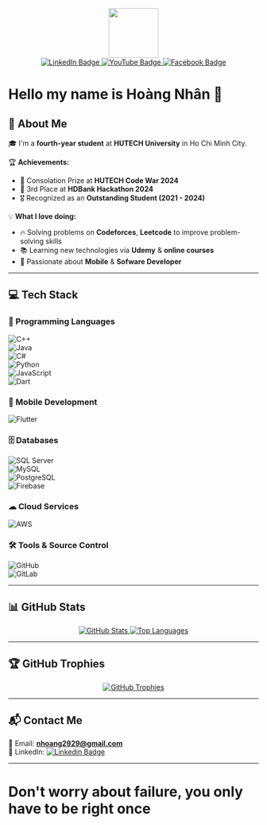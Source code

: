 <div id="header" align="center">
  <img src="https://media.giphy.com/media/M9gbBd9nbDrOTu1Mqx/giphy.gif" width="100"/>
</div>

<div id="badges" align="center">
  <a href="https://www.linkedin.com/in/hoàng-nhân-44137b221/">
    <img src="https://img.shields.io/badge/LinkedIn-blue?style=for-the-badge&logo=linkedin&logoColor=white" alt="LinkedIn Badge"/>
  </a>
  <a href="https://www.youtube.com/channel/UCafA4jIXnGgHm1mMnxaIVzA">
    <img src="https://img.shields.io/badge/YouTube-red?style=for-the-badge&logo=youtube&logoColor=white" alt="YouTube Badge"/>
  </a>
  <a href="https://www.facebook.com/profile.php?id=100007726748176">
    <img src="https://img.shields.io/badge/Facebook-1877F2?style=for-the-badge&logo=facebook&logoColor=white" alt="Facebook Badge"/>
  </a>
</div>


# Hello my name is **Hoàng Nhân** 🫶

## 🚀 About Me  
🎓 I'm a **fourth-year student** at **HUTECH University** in Ho Chi Minh City.  

🏆 **Achievements:**  
- 🏅 Consolation Prize at **HUTECH Code War 2024**  
- 🥉 3rd Place at **HDBank Hackathon 2024**  
- 🎖 Recognized as an **Outstanding Student (2021 - 2024)**  

💡 **What I love doing:**  
- 🔥 Solving problems on **Codeforces**, **Leetcode** to improve problem-solving skills  
- 📚 Learning new technologies via **Udemy** & **online courses**  
- 📱 Passionate about **Mobile** & **Sofware Developer**

---

## 💻 Tech Stack  

### 🚀 Programming Languages  
![C++](https://img.shields.io/badge/C++-00599C?style=for-the-badge&logo=c%2B%2B&logoColor=white)  
![Java](https://img.shields.io/badge/Java-007396?style=for-the-badge&logo=openjdk&logoColor=white)  
![C#](https://img.shields.io/badge/C%23-239120?style=for-the-badge&logo=c-sharp&logoColor=white)  
![Python](https://img.shields.io/badge/Python-3776AB?style=for-the-badge&logo=python&logoColor=white)  
![JavaScript](https://img.shields.io/badge/JavaScript-F7DF1E?style=for-the-badge&logo=javascript&logoColor=black)  
![Dart](https://img.shields.io/badge/Dart-0175C2?style=for-the-badge&logo=dart&logoColor=white)  

### 📱 Mobile Development  
![Flutter](https://img.shields.io/badge/Flutter-02569B?style=for-the-badge&logo=flutter&logoColor=white)  

### 🗄️ Databases  
![SQL Server](https://img.shields.io/badge/SQL%20Server-CC2927?style=for-the-badge&logo=microsoft-sql-server&logoColor=white)  
![MySQL](https://img.shields.io/badge/MySQL-4479A1?style=for-the-badge&logo=mysql&logoColor=white)  
![PostgreSQL](https://img.shields.io/badge/PostgreSQL-4169E1?style=for-the-badge&logo=postgresql&logoColor=white)  
![Firebase](https://img.shields.io/badge/Firebase-FFCA28?style=for-the-badge&logo=firebase&logoColor=black)  

### ☁ Cloud Services  
![AWS](https://img.shields.io/badge/AWS-232F3E?style=for-the-badge&logo=amazon-aws&logoColor=white)  

### 🛠 Tools & Source Control  
![GitHub](https://img.shields.io/badge/GitHub-181717?style=for-the-badge&logo=github&logoColor=white)  
![GitLab](https://img.shields.io/badge/GitLab-FC6D26?style=for-the-badge&logo=gitlab&logoColor=white)  

---

## 📊 GitHub Stats  
<div align="center">
  <a href="https://github.com/anuraghazra/github-readme-stats">
    <img src="https://github-readme-stats.vercel.app/api?username=q1xuanx&show_icons=true&theme=tokyonight" alt="GitHub Stats"/>
  </a>
  <a href="https://github.com/anuraghazra/github-readme-stats">
    <img src="https://github-readme-stats.vercel.app/api/top-langs/?username=q1xuanx&layout=compact&theme=tokyonight" alt="Top Languages"/>
  </a>
</div>

---

## 🏆 GitHub Trophies  
<div align="center">
  <a href="https://github.com/ryo-ma/github-profile-trophy">
    <img src="https://github-profile-trophy.vercel.app/?username=q1xuanx&theme=dracula&margin-w=15&margin-h=15" alt="GitHub Trophies"/>
  </a>
</div>

---

## 📬 Contact Me  
📧 Email: **nhoang2929@gmail.com**  
🔗 LinkedIn: [![Linkedin Badge](https://img.shields.io/badge/-Hoàng_Nhân-blue?style=flat&logo=Linkedin&logoColor=white)](https://www.linkedin.com/in/hoàng-nhân-44137b221/)  

---

# **Don't worry about failure, you only have to be right once**

